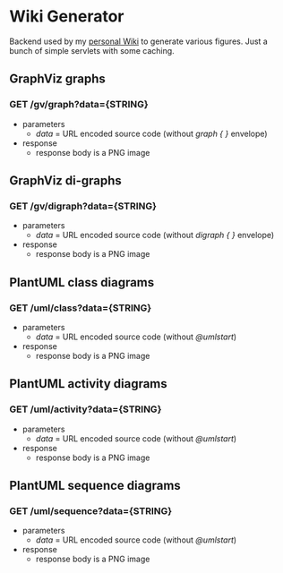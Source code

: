 # Wiki Generator

Backend used by my [personal Wiki](http://voho.cz/wiki/) to generate various figures.
Just a bunch of simple servlets with some caching.

## GraphViz graphs

### GET /gv/graph?data={STRING}

- parameters
    - *data* = URL encoded source code (without *graph { }* envelope)
- response
    - response body is a PNG image

## GraphViz di-graphs

### GET /gv/digraph?data={STRING}

- parameters
    - *data* = URL encoded source code (without *digraph { }* envelope)
- response
    - response body is a PNG image

## PlantUML class diagrams

### GET /uml/class?data={STRING}

- parameters
    - *data* = URL encoded source code (without *@umlstart*)
- response
    - response body is a PNG image

## PlantUML activity diagrams

### GET /uml/activity?data={STRING}

- parameters
    - *data* = URL encoded source code (without *@umlstart*)
- response
    - response body is a PNG image

## PlantUML sequence diagrams

### GET /uml/sequence?data={STRING}

- parameters
    - *data* = URL encoded source code (without *@umlstart*)
- response
    - response body is a PNG image